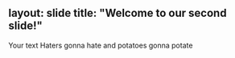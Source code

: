 layout: slide
title: "Welcome to our second slide!"
---
Your text
Haters gonna hate and potatoes gonna potate
